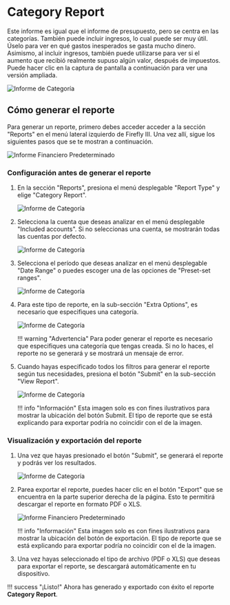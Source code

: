 # Category Report

Este informe es igual que el informe de presupuesto, pero se centra en las categorías. También puede incluir ingresos, lo cual puede ser muy útil. Úselo para ver en qué gastos inesperados se gasta mucho dinero. Asimismo, al incluir ingresos, también puede utilizarse para ver si el aumento que recibió realmente supuso algún valor, después de impuestos. Puede hacer clic en la captura de pantalla a continuación para ver una versión ampliada.

![Informe de Categoría](../../img/category_report.png)


## Cómo generar el reporte

Para generar un reporte, primero debes acceder acceder a la sección "Reports" en el menú lateral izquierdo de Firefly III. Una vez allí, sigue los siguientes pasos que se te mostran a continuación.

![Informe Financiero Predeterminado](../../img/home.png)

### Configuración antes de generar el reporte

1. En la sección "Reports", presiona el menú desplegable "Report Type" y elige "Category Report".

    ![Informe de Categoría](../../img/image1.png)

2. Selecciona la cuenta que deseas analizar en el menú desplegable "Included accounts". Si no seleccionas una cuenta, se mostrarán todas las cuentas por defecto.

    ![Informe de Categoría](../../img/select_account.png)

3. Selecciona el período que deseas analizar en el menú desplegable "Date Range" o puedes escoger una de las opciones de "Preset-set ranges".

    ![Informe de Categoría](../../img/select_date.png)

4. Para este tipo de reporte, en la sub-sección "Extra Options", es necesario que especifiques una categoría.

    ![Informe de Categoría](../../img/select_category.png)

    !!! warning "Advertencia"
        Para poder generar el reporte es necesario que especifiques una categoría que tengas creada. Si no lo haces, el reporte no se generará y se mostrará un mensaje de error.

4. Cuando hayas especificado todos los filtros para generar el reporte según tus necesidades, presiona el botón "Submit" en la sub-sección "View Report".

    ![Informe de Categoría](../../img/submit_default.png)

    !!! info "Información"
        Esta imagen solo es con fines ilustrativos para mostrar la ubicación del botón Submit. El tipo de reporte que se está explicando para exportar podría no coincidir con el de la imagen.

### Visualización y exportación del reporte

1. Una vez que hayas presionado el botón "Submit", se generará el reporte y podrás ver los resultados.

    ![Informe de Categoría](../../img/category_generate.png)

2. Parea exportar el reporte, puedes hacer clic en el botón "Export" que se encuentra en la parte superior derecha de la página. Esto te permitirá descargar el reporte en formato PDF o XLS.

    ![Informe Financiero Predeterminado](../../img/select_type_default.png)

    !!! info "Información"
        Esta imagen solo es con fines ilustrativos para mostrar la ubicación del botón de exportación. El tipo de reporte que se está explicando para exportar podría no coincidir con el de la imagen.

4. Una vez hayas seleccionado el tipo de archivo (PDF o XLS) que deseas para exportar el reporte, se descargará automáticamente en tu dispositivo.

!!! success "¡Listo!"
    Ahora has generado y exportado con éxito el reporte **Category Report**.